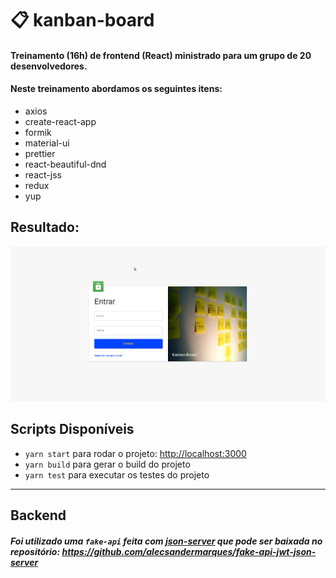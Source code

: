 # :clipboard: kanban-board

#### Treinamento (16h) de frontend (React) ministrado para um grupo de 20 desenvolvedores.

#### Neste treinamento abordamos os seguintes itens:

- axios
- create-react-app
- formik
- material-ui
- prettier
- react-beautiful-dnd
- react-jss
- redux
- yup

## Resultado:

![demo-gif](./demo.gif)

## Scripts Disponíveis

- `yarn start` para rodar o projeto: [http://localhost:3000](http://localhost:3000)
- `yarn build` para gerar o build do projeto
- `yarn test` para executar os testes do projeto

---

## Backend

##### Foi utilizado uma `fake-api` feita com [json-server](https://github.com/typicode/json-server) que pode ser baixada no repositório: https://github.com/alecsandermarques/fake-api-jwt-json-server
